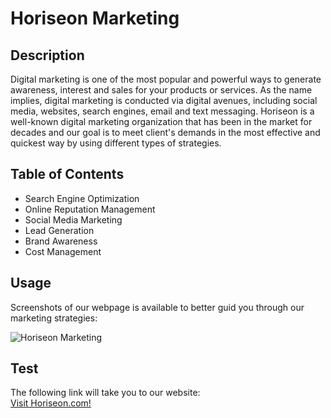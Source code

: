 # Horiseon Marketing

## Description

 Digital marketing is one of the most popular and powerful ways to generate awareness, interest and sales for your products or services. As the name implies, digital marketing is conducted via digital avenues, including social media, websites, search engines, email and text messaging. Horiseon is a well-known digital marketing organization that has been in the market for decades and our goal is to meet client's demands in the most effective and quickest way by using different types of strategies.

## Table of Contents

- Search Engine Optimization
- Online Reputation Management
- Social Media Marketing
- Lead Generation
- Brand Awareness
- Cost Management

## Usage

Screenshots of our webpage is available to better guid you through our marketing strategies:

![Horiseon Marketing](./Develop/assets/images/HoriseonScreenshot.png?raw=true)


## Test
The following link will take you to our website: <br>
 <a href="https://benravandi.github.io/challenge1/">Visit Horiseon.com!</a>










